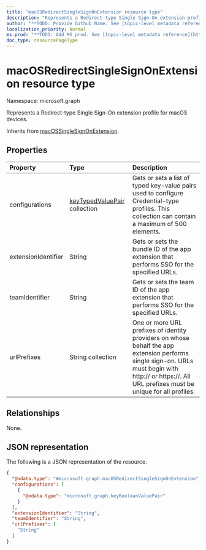 ```yaml
---
title: "macOSRedirectSingleSignOnExtension resource type"
description: "Represents a Redirect-type Single Sign-On extension profile for macOS devices."
author: "**TODO: Provide Github Name. See [topic-level metadata reference](https://msgo.azurewebsites.net/add/document/guidelines/metadata.html#topic-level-metadata)**"
localization_priority: Normal
ms.prod: "**TODO: Add MS prod. See [topic-level metadata reference](https://msgo.azurewebsites.net/add/document/guidelines/metadata.html#topic-level-metadata)**"
doc_type: resourcePageType
---
```


# macOSRedirectSingleSignOnExtension resource type

Namespace: microsoft.graph



Represents a Redirect-type Single Sign-On extension profile for macOS devices.


Inherits from [macOSSingleSignOnExtension](../resources/macossinglesignonextension.md).

## Properties
|Property|Type|Description|
|:---|:---|:---|
|configurations|[keyTypedValuePair](../resources/keytypedvaluepair.md) collection|Gets or sets a list of typed key-value pairs used to configure Credential-type profiles. This collection can contain a maximum of 500 elements.|
|extensionIdentifier|String|Gets or sets the bundle ID of the app extension that performs SSO for the specified URLs.|
|teamIdentifier|String|Gets or sets the team ID of the app extension that performs SSO for the specified URLs.|
|urlPrefixes|String collection|One or more URL prefixes of identity providers on whose behalf the app extension performs single sign-on. URLs must begin with http:// or https://. All URL prefixes must be unique for all profiles.|

## Relationships
None.

## JSON representation
The following is a JSON representation of the resource.
<!-- {
  "blockType": "resource",
  "@odata.type": "microsoft.graph.macOSRedirectSingleSignOnExtension"
}
-->
``` json
{
  "@odata.type": "#microsoft.graph.macOSRedirectSingleSignOnExtension",
  "configurations": [
    {
      "@odata.type": "microsoft.graph.keyBooleanValuePair"
    }
  ],
  "extensionIdentifier": "String",
  "teamIdentifier": "String",
  "urlPrefixes": [
    "String"
  ]
}
```

